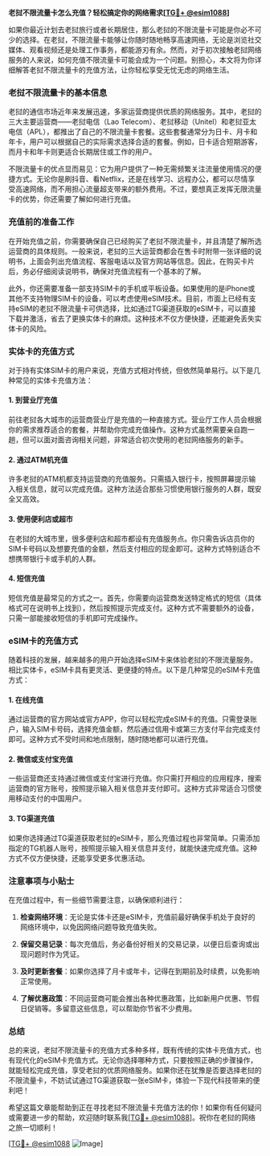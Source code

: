 **老挝不限流量卡怎么充值？轻松搞定你的网络需求[[TG💪+ @esim1088](https://t.me/s/esim1088)]**

如果你最近计划去老挝旅行或者长期居住，那么老挝的不限流量卡可能是你必不可少的选择。在老挝，不限流量卡能够让你随时随地畅享高速网络，无论是浏览社交媒体、观看视频还是处理工作事务，都能游刃有余。然而，对于初次接触老挝网络服务的人来说，如何充值不限流量卡可能会成为一个问题。别担心，本文将为你详细解答老挝不限流量卡的充值方法，让你轻松享受无忧无虑的网络生活。

### 老挝不限流量卡的基本信息

老挝的通信市场近年来发展迅速，多家运营商提供优质的网络服务。其中，老挝的三大主要运营商——老挝电信（Lao Telecom）、老挝移动（Unitel）和老挝亚太电信（APL），都推出了自己的不限流量卡套餐。这些套餐通常分为日卡、月卡和年卡，用户可以根据自己的实际需求选择合适的套餐。例如，日卡适合短期游客，而月卡和年卡则更适合长期居住或工作的用户。

不限流量卡的优点显而易见：它为用户提供了一种无需频繁关注流量使用情况的便捷方式。无论你是刷抖音、看Netflix，还是在线学习、远程办公，都可以尽情享受高速网络，而不用担心流量超支带来的额外费用。不过，要想真正发挥无限流量卡的优势，你还需要了解如何进行充值。

### 充值前的准备工作

在开始充值之前，你需要确保自己已经购买了老挝不限流量卡，并且清楚了解所选运营商的具体规则。一般来说，老挝的三大运营商都会在售卡时附带一张详细的说明书，上面会列出充值流程、客服电话以及官方网站等信息。因此，在购买卡片后，务必仔细阅读说明书，确保对充值流程有一个基本的了解。

此外，你还需要准备一部支持SIM卡的手机或平板设备。如果使用的是iPhone或其他不支持物理SIM卡的设备，可以考虑使用eSIM技术。目前，市面上已经有支持eSIM的老挝不限流量卡可供选择，比如通过TG渠道获取的eSIM卡，可以直接下载并激活，省去了更换实体卡的麻烦。这种技术不仅方便快捷，还能避免丢失实体卡的风险。

### 实体卡的充值方式

对于持有实体SIM卡的用户来说，充值方式相对传统，但依然简单易行。以下是几种常见的实体卡充值方法：

#### 1. 到营业厅充值

前往老挝各大城市的运营商营业厅是充值的一种直接方式。营业厅工作人员会根据你的需求推荐适合的套餐，并帮助你完成充值操作。这种方式虽然需要亲自跑一趟，但可以面对面咨询相关问题，非常适合初次使用的老挝网络服务的新手。

#### 2. 通过ATM机充值

许多老挝的ATM机都支持运营商的充值服务。只需插入银行卡，按照屏幕提示输入相关信息，就可以完成充值。这种方法适合那些习惯使用银行服务的人群，既安全又高效。

#### 3. 使用便利店或超市

在老挝的大城市里，很多便利店和超市都设有充值服务点。你只需告诉店员你的SIM卡号码以及想要充值的金额，然后支付相应的现金即可。这种方式特别适合不想携带银行卡或手机的人群。

#### 4. 短信充值

短信充值是最常见的方式之一。首先，你需要向运营商发送特定格式的短信（具体格式可在说明书上找到），然后按照提示完成支付。这种方式不需要额外的设备，只需一部能接收短信的手机即可完成操作。

### eSIM卡的充值方式

随着科技的发展，越来越多的用户开始选择eSIM卡来体验老挝的不限流量服务。相比实体卡，eSIM卡具有更灵活、更便捷的特点。以下是几种常见的eSIM卡充值方式：

#### 1. 在线充值

通过运营商的官方网站或官方APP，你可以轻松完成eSIM卡的充值。只需登录账户，输入SIM卡号码，选择充值金额，然后通过信用卡或第三方支付平台完成支付即可。这种方式不受时间和地点限制，随时随地都可以进行充值。

#### 2. 微信或支付宝充值

一些运营商还支持通过微信或支付宝进行充值。你只需打开相应的应用程序，搜索运营商的官方账号，按照提示输入相关信息并支付即可。这种方式非常适合习惯使用移动支付的中国用户。

#### 3. TG渠道充值

如果你选择通过TG渠道获取老挝的eSIM卡，那么充值过程也非常简单。只需添加指定的TG机器人账号，按照提示输入相关信息并支付，就能快速完成充值。这种方式不仅方便快捷，还能享受更多优惠活动。

### 注意事项与小贴士

在充值过程中，有一些细节需要注意，以确保顺利进行：

1. **检查网络环境**：无论是实体卡还是eSIM卡，充值前最好确保手机处于良好的网络环境中，以免因网络问题导致充值失败。
   
2. **保留交易记录**：每次充值后，务必备份好相关的交易记录，以便日后查询或出现问题时作为凭证。

3. **及时更新套餐**：如果你选择了月卡或年卡，记得在到期前及时续费，以免影响正常使用。

4. **了解优惠政策**：不同运营商可能会推出各种优惠政策，比如新用户优惠、节假日促销等。多留意这些信息，可以帮助你节省不少费用。

### 总结

总的来说，老挝不限流量卡的充值方式多种多样，既有传统的实体卡充值方式，也有现代化的eSIM卡充值方式。无论你选择哪种方式，只要按照正确的步骤操作，就能轻松完成充值，享受老挝的优质网络服务。如果你还在犹豫是否要选择老挝的不限流量卡，不妨试试通过TG渠道获取一张eSIM卡，体验一下现代科技带来的便利吧！

希望这篇文章能帮助到正在寻找老挝不限流量卡充值方法的你！如果你有任何疑问或需要进一步的帮助，欢迎随时联系我[[TG💪+ @esim1088](https://t.me/s/esim1088)]。祝你在老挝的网络之旅一切顺利！

[[TG💪+ @esim1088](https://t.me/s/esim1088) ![Image](https://i.postimg.cc/4NQfJmqS/Snipaste-2025-05-13-00-14-12.png)]
